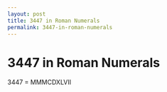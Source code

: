 ```yaml
---
layout: post
title: 3447 in Roman Numerals
permalink: 3447-in-roman-numerals
---
```


# 3447 in Roman Numerals

3447 = MMMCDXLVII
